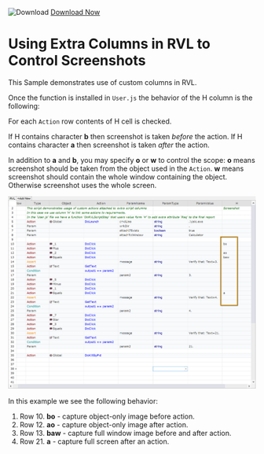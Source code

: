 ![Download](https://github.githubassets.com/images/icons/emoji/unicode/23ec.png?v8) [Download Now](https://inflectra.github.io/DownGit/#/home?url=https://github.com/Inflectra/rapise-samples/tree/master/CustomColumnScreenshots)

# Using Extra Columns in RVL to Control Screenshots

This Sample demonstrates use of custom columns in RVL.

Once the function is installed in `User.js` the behavior of the H column is the following:

For each `Action` row contents of H cell is checked.

If H contains character **b** then screenshot is taken *before* the action.
If H contains character **a** then screenshot is taken *after* the action.

In addition to **a** and **b**, you may specify **o** or **w** to control the scope:
**o** means screenshot should be taken from the object used in the `Action`.
**w** means screenshot should contain the whole window containing the object.
Otherwise screenshot uses the whole screen.

![H Column](img/ScreenshotColumn.png)

In this example we see the following behavior:

1. Row 10. **bo** - capture object-only image before action.
2. Row 12. **ao** - capture object-only image after action.
3. Row 13. **baw** - capture full window image before and after action.
4. Row 21. **a** - capture full screen after an action.

